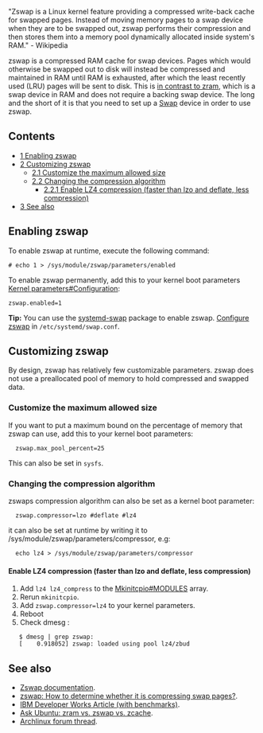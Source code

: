 "Zswap is a Linux kernel feature providing a compressed write-back cache for swapped pages. Instead of moving memory pages to a swap device when they are to be swapped out, zswap performs their compression and then stores them into a memory pool dynamically allocated inside system's RAM." - Wikipedia

zswap is a compressed RAM cache for swap devices. Pages which would otherwise be swapped out to disk will instead be compressed and maintained in RAM until RAM is exhausted, after which the least recently used (LRU) pages will be sent to disk. This is [in contrast to zram](/index.php/Improving_performance#Zram_or_zswap "Improving performance"), which is a swap device in RAM and does not require a backing swap device. The long and the short of it is that you need to set up a [Swap](/index.php/Swap "Swap") device in order to use zswap.

## Contents

*   [1 Enabling zswap](#Enabling_zswap)
*   [2 Customizing zswap](#Customizing_zswap)
    *   [2.1 Customize the maximum allowed size](#Customize_the_maximum_allowed_size)
    *   [2.2 Changing the compression algorithm](#Changing_the_compression_algorithm)
        *   [2.2.1 Enable LZ4 compression (faster than lzo and deflate, less compression)](#Enable_LZ4_compression_.28faster_than_lzo_and_deflate.2C_less_compression.29)
*   [3 See also](#See_also)

## Enabling zswap

To enable zswap at runtime, execute the following command:

```
# echo 1 > /sys/module/zswap/parameters/enabled

```

To enable zswap permanently, add this to your kernel boot parameters [Kernel parameters#Configuration](/index.php/Kernel_parameters#Configuration "Kernel parameters"):

```
zswap.enabled=1

```

**Tip:** You can use the [systemd-swap](https://www.archlinux.org/packages/?name=systemd-swap) package to enable zswap. [Configure zswap](#Customizing_zswap) in `/etc/systemd/swap.conf`.

## Customizing zswap

By design, zswap has relatively few customizable parameters. zswap does not use a preallocated pool of memory to hold compressed and swapped data.

### Customize the maximum allowed size

If you want to put a maximum bound on the percentage of memory that zswap can use, add this to your kernel boot parameters:

```
  zswap.max_pool_percent=25

```

This can also be set in `sysfs`.

### Changing the compression algorithm

zswaps compression algorithm can also be set as a kernel boot parameter:

```
  zswap.compressor=lzo #deflate #lz4

```

it can also be set at runtime by writing it to /sys/module/zswap/parameters/compressor, e.g:

```
  echo lz4 > /sys/module/zswap/parameters/compressor

```

#### Enable LZ4 compression (faster than lzo and deflate, less compression)

1.  Add `lz4 lz4_compress` to the [Mkinitcpio#MODULES](/index.php/Mkinitcpio#MODULES "Mkinitcpio") array.
2.  Rerun `mkinitcpio`.
3.  Add `zswap.compressor=lz4` to your kernel parameters.
4.  Reboot
5.  Check dmesg :

```
   $ dmesg | grep zswap:
   [    0.918052] zswap: loaded using pool lz4/zbud

```

## See also

*   [Zswap documentation](https://www.kernel.org/doc/Documentation/vm/zswap.txt).
*   [zswap: How to determine whether it is compressing swap pages?](https://lkml.org/lkml/2013/7/17/147).
*   [IBM Developer Works Article (with benchmarks)](https://www.ibm.com/developerworks/community/blogs/fe313521-2e95-46f2-817d-44a4f27eba32/entry/new_linux_zswap_compression_functionality7?lang=en).
*   [Ask Ubuntu: zram vs. zswap vs. zcache](http://askubuntu.com/questions/471912/zram-vs-zswap-vs-zcache-ultimate-guide-when-to-use-which-one).
*   [Archlinux forum thread](https://bbs.archlinux.org/viewtopic.php?id=169585).